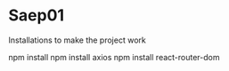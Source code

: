 # Saep01
 
Installations to make the project work 

npm install
npm install axios
npm install react-router-dom
